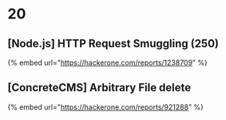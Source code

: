 # 20

## \[Node.js] HTTP Request Smuggling (250)

{% embed url="https://hackerone.com/reports/1238709" %}



## \[ConcreteCMS] Arbitrary File delete

{% embed url="https://hackerone.com/reports/921288" %}
